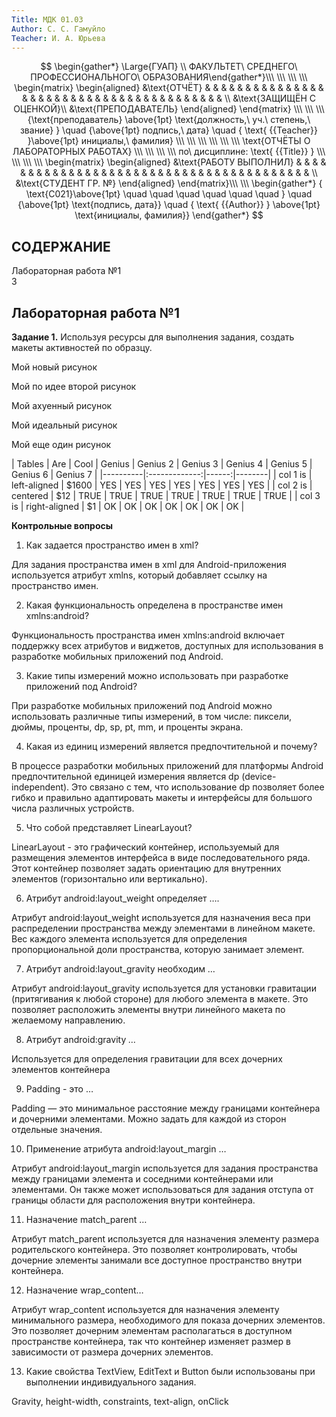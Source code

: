 ```yaml
---
Title: МДК 01.03
Author: С. С. Гамуйло
Teacher: И. А. Юрьева
---
```


$$
    \begin{gather*} 
    \Large{ГУАП} \\ ФАКУЛЬТЕТ\ СРЕДНЕГО\ ПРОФЕССИОНАЛЬНОГО\  ОБРАЗОВАНИЯ\end{gather*}\\\ \\\ \\\ \\\ 
    \begin{matrix} 
    \begin{aligned}
        &\text{ОТЧЁТ} & & & & & & & & & & & & & & & & & & & & & & & & & & & & & & & & & & & & & & & &  \\
        &\text{ЗАЩИЩЁН С ОЦЕНКОЙ}\\
        &\text{ПРЕПОДАВАТЕЛЬ}
    \end{aligned}
    \end{matrix} \\\ \\\ \\\
    {\text{преподаватель} \above{1pt} \text{должность,\ уч.\ степень,\ звание} } \quad {\above{1pt} подпись,\ дата} \quad { \text{ {{Teacher}} }\above{1pt} инициалы,\ фамилия} \\\ \\\ \\\ \\\ \\\ \\\ \text{ОТЧЁТЫ О ЛАБОРАТОРНЫХ РАБОТАХ} \\\ \\\ \\\ \\\ по\ дисциплине: \text{ {{Title}} } \\\ \\\ \\\ \\\ 
    \begin{matrix} 
        \begin{aligned}
            &\text{РАБОТУ ВЫПОЛНИЛ} & & & & & & & & & & & & & & & & & & & & & & & & & & & & & & & & & & & & & & & &  \\
            &\text{СТУДЕНТ ГР. №}
        \end{aligned}
    \end{matrix}\\\ \\\
    \begin{gather*}
    { \text{С021}\above{1pt} \quad \quad \quad \quad \quad \quad } \quad {\above{1pt} \text{подпись, дата}} \quad { \text{ {{Author}} } \above{1pt} \text{инициалы, фамилия}}
    \end{gather*}
$$
<div style="page-break-after: always;"></div>

## СОДЕРЖАНИЕ
<div class="dot-leader">
    <span>Лабораторная работа №1</span>
    <div class="dot-leader__dots"></div>
    <span>3</span>
</div>

<div style="page-break-after: always;"></div>

## Лабораторная работа №1

**Задание 1.** Используя ресурсы для выполнения задания, создать макеты активностей по образцу.

<span class="counter">Мой новый рисунок</span>

<span class="counter">Мой по идее второй рисунок</span>

<span class="counter">Мой ахуенный рисунок</span>

<span class="counter">Мой идеальный рисунок</span>

<span class="counter">Мой еще один рисунок</span>

| Tables   |      Are      |  Cool | Genius | Genius 2 | Genius 3 | Genius 4 | Genius 5 | Genius 6 | Genius 7 |
|----------|:-------------:|------:|--------|
| col 1 is |  left-aligned | $1600 | YES | YES | YES | YES | YES | YES | YES |
| col 2 is |    centered   |   $12 | TRUE | TRUE | TRUE | TRUE | TRUE | TRUE | TRUE |
| col 3 is | right-aligned |    $1 | OK | OK | OK | OK | OK | OK | OK |

**Контрольные вопросы**
1. Как задается пространство имен в xml?

Для задания пространства имен в xml для Android-приложения используется атрибут xmlns, который добавляет ссылку на пространство имен.

2. Какая функциональность определена в пространстве имен xmlns:android?

Функциональность пространства имен xmlns:android включает поддержку всех атрибутов и виджетов, доступных для использования в разработке мобильных приложений под Android.

3. Какие типы измерений можно использовать при разработке приложений под Android?

При разработке мобильных приложений под Android можно использовать различные типы измерений, в том числе: пиксели, дюймы, проценты, dp, sp, pt, mm, и проценты экрана.

4. Какая из единиц измерений является предпочтительной и почему?

В процессе разработки мобильных приложений для платформы Android предпочтительной единицей измерения является dp (device-independent). Это связано с тем, что использование dp позволяет более гибко и правильно адаптировать макеты и интерфейсы для большого числа различных устройств.

5. Что собой представляет LinearLayout?

LinearLayout - это графический контейнер, используемый для размещения элементов интерфейса в виде последовательного ряда. Этот контейнер позволяет задать ориентацию для внутренних элементов (горизонтально или вертикально).

6. Атрибут android:layout_weight определяет ….

Атрибут android:layout_weight используется для назначения веса при распределении пространства между элементами в линейном макете. Вес каждого элемента используется для определения пропорциональной доли пространства, которую занимает элемент.

7. Атрибут android:layout_gravity необходим …

Атрибут android:layout_gravity используется для установки гравитации (притягивания к любой стороне) для любого элемента в макете. Это позволяет расположить элементы внутри линейного макета по желаемому направлению.

8. Атрибут android:gravity *…*

Используется для определения гравитации для всех дочерних элементов контейнера

9. Padding - это …

Padding — это минимальное расстояние между границами контейнера и дочерними элементами. Можно задать для каждой из сторон отдельные значения.

10. Применение атрибута android:layout_margin …

Атрибут android:layout_margin используется для задания пространства между границами элемента и соседними контейнерами или элементами. Он также может использоваться для задания отступа от границы области для расположения внутри контейнера.

11. Назначение match_parent …

Атрибут match_parent используется для назначения элементу размера родительского контейнера. Это позволяет контролировать, чтобы дочерние элементы занимали все доступное пространство внутри контейнера.

12. Назначение wrap_content…

Атрибут wrap_content используется для назначения элементу минимального размера, необходимого для показа дочерних элементов. Это позволяет дочерним элементам располагаться в доступном пространстве контейнера, так что контейнер изменяет размер в зависимости от размера дочерних элементов.

13. Какие свойства TextView, EditText и Button были использованы при выполнении индивидуального задания.

Gravity, height-width, constraints, text-align, onClick